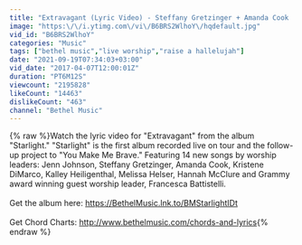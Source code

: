 ```yaml
---
title: "Extravagant (Lyric Video) - Steffany Gretzinger + Amanda Cook | Starlight"
image: "https:\/\/i.ytimg.com\/vi\/B6BRS2WlhoY\/hqdefault.jpg"
vid_id: "B6BRS2WlhoY"
categories: "Music"
tags: ["bethel music","live worship","raise a hallelujah"]
date: "2021-09-19T07:34:03+03:00"
vid_date: "2017-04-07T12:00:01Z"
duration: "PT6M12S"
viewcount: "2195828"
likeCount: "14463"
dislikeCount: "463"
channel: "Bethel Music"
---
```

{% raw %}Watch the lyric video for &quot;Extravagant&quot; from the album &quot;Starlight.&quot; &quot;Starlight&quot; is the first album recorded live on tour and the follow-up project to &quot;You Make Me Brave.&quot; Featuring 14 new songs by worship leaders: Jenn Johnson, Steffany Gretzinger, Amanda Cook, Kristene DiMarco, Kalley Heiligenthal, Melissa Helser, Hannah McClure and Grammy award winning guest worship leader, Francesca Battistelli. <br /><br />Get the album here: <a rel="nofollow" target="blank" href="https://BethelMusic.lnk.to/BMStarlightIDt">https://BethelMusic.lnk.to/BMStarlightIDt</a><br /><br />Get Chord Charts: <a rel="nofollow" target="blank" href="http://www.bethelmusic.com/chords-and-lyrics">http://www.bethelmusic.com/chords-and-lyrics</a>{% endraw %}
